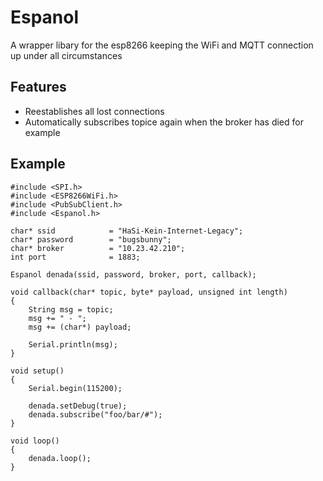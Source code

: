 # Espanol
A wrapper libary for the esp8266 keeping the WiFi and MQTT connection up under all circumstances

## Features
* Reestablishes all lost connections
* Automatically subscribes topice again when the broker has died for example

## Example

~~~ Arduino
#include <SPI.h>
#include <ESP8266WiFi.h>
#include <PubSubClient.h>
#include <Espanol.h>

char* ssid            = "HaSi-Kein-Internet-Legacy";
char* password        = "bugsbunny";
char* broker          = "10.23.42.210";
int port              = 1883;

Espanol denada(ssid, password, broker, port, callback);

void callback(char* topic, byte* payload, unsigned int length)
{
    String msg = topic;
    msg += " - ";
    msg += (char*) payload;
    
    Serial.println(msg);
}

void setup()
{
    Serial.begin(115200);

    denada.setDebug(true);
    denada.subscribe("foo/bar/#");
}

void loop()
{
    denada.loop();
}
~~~

